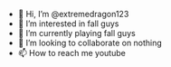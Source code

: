 - 👋 Hi, I’m @extremedragon123
- 👀 I’m interested in fall guys 
- 🌱 I’m currently playing fall guys
- 💞️ I’m looking to collaborate on nothing
- 📫 How to reach me youtube

<!---
extremedragon123/extremedragon123 is a ✨ special ✨ repository because its `README.md` (this file) appears on your GitHub profile.
You can click the Preview link to take a look at your changes.
--->

